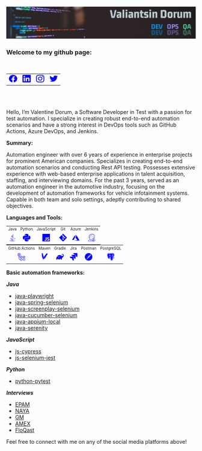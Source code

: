 ![Header](images/qa-in-devops.png)

### Welcome to my github page:

<br/>
<table>
  <tr>
    <td><a href="https://facebook.com/pomidorum" title="Facebook">
      <picture>
        <source media="(prefers-color-scheme: dark)" srcset="images/facebook_dark.svg">
        <source media="(prefers-color-scheme: light)" srcset="images/facebook_light.svg">
        <img height="20" src="images/facebook_light.svg" alt="Valentine Dorum | Facebook" width="22" title="facebook_icon">
      </picture>
    </a></td>
    <td><a href="https://www.linkedin.com/in/pomidorum/" title="LinkedIn">
      <picture>
        <source media="(prefers-color-scheme: dark)" srcset="images/linkedin_dark.svg">
        <source media="(prefers-color-scheme: light)" srcset="images/linkedin_light.svg">
        <img height="20" src="images/linkedin_light.svg" alt="Valentine Dorum | LinkedIn" width="22" title="linkedin_icon">
      </picture>
    </a></td>
    <td><a href="https://www.instagram.com/pomidorum/" title="Instagram">
      <picture>
        <source media="(prefers-color-scheme: dark)" srcset="images/instagram_dark.svg">
        <source media="(prefers-color-scheme: light)" srcset="images/instagram_light.svg">
        <img height="20" src="images/instagram_light.svg" alt="Valentine Dorum | Instagram" width="22" title="instagram_icon">
      </picture>
    </a></td>
    <td><a href="https://twitter.com/pomidorum" title="Twitter">
      <picture>
        <source media="(prefers-color-scheme: dark)" srcset="images/twitter_dark.svg">
        <source media="(prefers-color-scheme: light)" srcset="images/twitter_light.svg">
        <img height="20" src="images/twitter_light.svg" alt="Valentine Dorum | Twitter" width="22" title="twitter_icon">
      </picture>
    </a></td>
  </tr>
</table>
<br/>
<br/>

Hello, I’m Valentine Dorum, a Software Developer in Test with a passion for test automation. I specialize in creating
robust end-to-end automation scenarios and have a strong interest in DevOps tools such as GitHub Actions, Azure DevOps,
and Jenkins.

**Summary:**

Automation engineer with over 6 years of experience in enterprise projects for prominent American companies.
Specializes in creating end-to-end automation scenarios and conducting Rest API testing.
Possesses extensive experience with web-based enterprise applications in talent acquisition, staffing, and interviewing
domains.
For the past 3 years, served as an automation engineer in the automotive industry, focusing on the development of
automation
frameworks for vehicle infotainment systems. Capable in both team and solo settings, adeptly contributing to shared
objectives.

**Languages and Tools:**

<table style="text-align: center; margin: 0 auto;">
  <tr>
    <td style="font-size: 10px;">Java</td>
    <td style="font-size: 10px;">Python</td>
    <td style="font-size: 10px;">JavaScript</td>
    <td style="font-size: 10px;">Git</td>
    <td style="font-size: 10px;">Azure</td>
    <td style="font-size: 10px;">Jenkins</td>
  </tr>
  <tr>
    <td style="text-align: center; padding: 5px;">
      <picture>
        <source media="(prefers-color-scheme: dark)" srcset="images/java_dark.svg">
        <source media="(prefers-color-scheme: light)" srcset="images/java_light.svg">
        <img height="20" src="images/java_light.svg" alt="java" width="20" title="java_icon">
      </picture>
    </td>
    <td style="text-align: center; padding: 5px;">
      <picture>
        <source media="(prefers-color-scheme: dark)" srcset="images/python_dark.svg">
        <source media="(prefers-color-scheme: light)" srcset="images/python_light.svg">
        <img height="20" src="images/python_light.svg" alt="python" width="20" title="python_icon">
      </picture>
    </td>
    <td style="text-align: center; padding: 5px;">
      <picture>
        <source media="(prefers-color-scheme: dark)" srcset="images/javascript_dark.svg">
        <source media="(prefers-color-scheme: light)" srcset="images/javascript_light.svg">
        <img height="20" src="images/javascript_light.svg" alt="javascript" width="20" title="javascript_icon">
      </picture>
    </td>
    <td style="text-align: center; padding: 5px;">
      <picture>
        <source media="(prefers-color-scheme: dark)" srcset="images/git_dark.svg">
        <source media="(prefers-color-scheme: light)" srcset="images/git_light.svg">
        <img height="20" src="images/git_light.svg" alt="git" width="20" title="git_icon">
      </picture>
    </td>
    <td style="text-align: center; padding: 5px;">
      <picture>
        <source media="(prefers-color-scheme: dark)" srcset="images/microsoft_azure_dark.svg">
        <source media="(prefers-color-scheme: light)" srcset="images/microsoft_azure_light.svg">
        <img height="20" src="images/microsoft_azure_light.svg" alt="microsoft_azure" width="20" title="microsoft_azure_icon">
      </picture>
    </td>
    <td style="text-align: center; padding: 5px;">
      <picture>
        <source media="(prefers-color-scheme: dark)" srcset="images/jenkins_dark.svg">
        <source media="(prefers-color-scheme: light)" srcset="images/jenkins_light.svg">
        <img height="20" src="images/jenkins_light.svg" alt="jenkins" width="20" title="jenkins_icon">
      </picture>
    </td>
  </tr>
</table>

<table style="text-align: center; margin: 0 auto;">
  <tr>
    <td style="font-size: 10px;">GitHub Actions</td>
    <td style="font-size: 10px;">Maven</td>
    <td style="font-size: 10px;">Gradle</td>
    <td style="font-size: 10px;">Jira</td>
    <td style="font-size: 10px;">Postman</td>
    <td style="font-size: 10px;">PostgreSQL</td>
  </tr>
  <tr>
    <td style="text-align: center; padding: 5px;">
      <picture>
        <source media="(prefers-color-scheme: dark)" srcset="images/github_actions_dark.svg">
        <source media="(prefers-color-scheme: light)" srcset="images/github_actions_light.svg">
        <img height="20" src="images/github_actions_light.svg" alt="github_actions" width="20" title="github_actions_icon">
      </picture>
    </td>
    <td style="text-align: center; padding: 5px;">
      <picture>
        <source media="(prefers-color-scheme: dark)" srcset="images/apache_maven_dark.svg">
        <source media="(prefers-color-scheme: light)" srcset="images/apache_maven_light.svg">
        <img height="20" src="images/apache_maven_light.svg" alt="apache_maven" width="20" title="apache_maven_icon">
      </picture>
    </td>
    <td style="text-align: center; padding: 5px;">
      <picture>
        <source media="(prefers-color-scheme: dark)" srcset="images/gradle_dark.svg">
        <source media="(prefers-color-scheme: light)" srcset="images/gradle_light.svg">
        <img height="20" src="images/gradle_light.svg" alt="gradle" width="20" title="gradle_icon">
      </picture>
    </td>
    <td style="text-align: center; padding: 5px;">
      <picture>
        <source media="(prefers-color-scheme: dark)" srcset="images/jira_dark.svg">
        <source media="(prefers-color-scheme: light)" srcset="images/jira_light.svg">
        <img height="20" src="images/jira_light.svg" alt="jira" width="20" title="jira_icon">
      </picture>
    </td>
    <td style="text-align: center; padding: 5px;">
      <picture>
        <source media="(prefers-color-scheme: dark)" srcset="images/postman_dark.svg">
        <source media="(prefers-color-scheme: light)" srcset="images/postman_light.svg">
        <img height="20" src="images/postman_light.svg" alt="postman" width="20" title="postman_icon">
      </picture>
    </td>
    <td style="text-align: center; padding: 5px;">
      <picture>
        <source media="(prefers-color-scheme: dark)" srcset="images/postgresql_dark.svg">
        <source media="(prefers-color-scheme: light)" srcset="images/postgresql_light.svg">
        <img height="20" src="images/postgresql_light.svg" alt="postgresql" width="20" title="postgresql_icon">
      </picture>
    </td>
  </tr>
</table>

**Basic automation frameworks:**

***Java***

- [java-playwright](https://github.com/Pomidorum1989/java-playwright)
- [java-spring-selenium](https://github.com/Pomidorum1989/java-spring-selenium)
- [java-screenplay-selenium](https://github.com/Pomidorum1989/java-selenium-screenplay)
- [java-cucumber-selenium](https://github.com/Pomidorum1989/java-selenium-cucumber)
- [java-appium-local](https://github.com/pomidorum1989/java-appium-local)
- [java-serenity](https://github.com/pomidorum1989/java-serenity)

***JavaScript***

- [js-cypress](https://github.com/Pomidorum1989/js-cypress-qa-playground-test)
- [js-selenium-jest](https://github.com/Pomidorum1989/js-selenium-jest)

***Python***

- [python-pytest](https://github.com/Pomidorum1989/python-pytest-selenium)

***Interviews***

- [EPAM](https://github.com/Pomidorum1989/js-epam-task)
- [NAYA](https://github.com/Pomidorum1989/java-naya-task)
- [GM](https://github.com/Pomidorum1989/java-gm-task)
- [AMEX](https://github.com/Pomidorum1989/java-amex-interview)
- [FloQast](https://github.com/Pomidorum1989/js-interview-tasks)

Feel free to connect with me on any of the social media platforms above!
